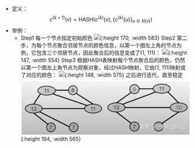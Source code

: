 - 定义：
  $$c^{(k+1)}(v)=\text{HASH}\left(c^{(k)}(v),\{c^{(k)}(u)\}_{u\in N(v)}\right)$$
- 举例：
	- Step1 每一个节点指定初始颜色
	  ![](https://pic4.zhimg.com/80/v2-90c4356296a83fe1c966fdd8c371513f_1440w.webp){:height 170, :width 583}
	  Step2 第二步，为每个节点聚合邻居节点的颜色信息，以第一个图左上角的节点为例，它包含三个邻居节点，因此聚合后的信息变成了(1, 111)：
	  ![](https://pic2.zhimg.com/80/v2-b5760d93b58bbad670189cb2591db2d5_1440w.webp){:height 147, :width 554}
	  Step3 根据HASH表映射每个节点聚合后的颜色，仍然以第一个图左上角节点为观察对象，经过HASH映射，它由(1, 111)映射成了对应的颜色：
	  ![](https://pic4.zhimg.com/80/v2-32f49e35d80e761b68db637cdc0088c7_1440w.webp){:height 148, :width 575}
	  之后进行迭代，直至稳定
	  ![image.png](../assets/image_1704627545254_0.png){:height 194, :width 565}
